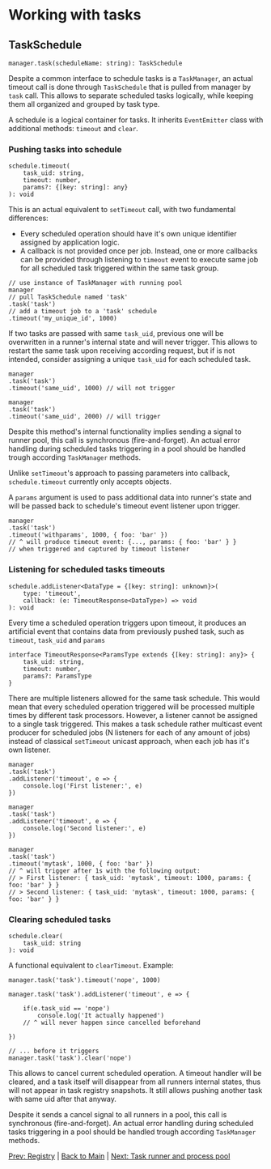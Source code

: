 # Working with tasks

## TaskSchedule

```TS
manager.task(scheduleName: string): TaskSchedule
```

Despite a common interface to schedule tasks is a `TaskManager`, an actual timeout call is done through `TaskSchedule` that is pulled from manager by `task` call. This allows to separate scheduled tasks logically, while keeping them all organized and grouped by task type.

A schedule is a logical container for tasks. It inherits `EventEmitter` class with additional methods: `timeout` and `clear`.

### Pushing tasks into schedule

```TS
schedule.timeout(
    task_uid: string,
    timeout: number,
    params?: {[key: string]: any}
): void
```

This is an actual equivalent to `setTimeout` call, with two fundamental differences:

- Every scheduled operation should have it's own unique identifier assigned by application logic.
- A callback is not provided once per job. Instead, one or more callbacks can be provided through listening to `timeout` event to execute same job for all scheduled task triggered within the same task group.

```JS
// use instance of TaskManager with running pool
manager
// pull TaskSchedule named 'task'
.task('task')
// add a timeout job to a 'task' schedule
.timeout('my_unique_id', 1000) 
```

If two tasks are passed with same `task_uid`, previous one will be overwritten in a runner's internal state and will never trigger. This allows to restart the same task upon receiving according request, but if is not intended, consider assigning a unique `task_uid` for each scheduled task.

```JS
manager
.task('task')
.timeout('same_uid', 1000) // will not trigger

manager
.task('task')
.timeout('same_uid', 2000) // will trigger
```

Despite this method's internal functionality implies sending a signal to runner pool, this call is synchronous (fire-and-forget). An actual error handling during scheduled tasks triggering in a pool should be handled trough according `TaskManager` methods.

Unlike `setTimeout`'s approach to passing parameters into callback, `schedule.timeout` currently only accepts objects.

A `params` argument is used to pass additional data into runner's state and will be passed back to schedule's timeout event listener upon trigger.

```JS
manager
.task('task')
.timeout('withparams', 1000, { foo: 'bar' })
// ^ will produce timeout event: {..., params: { foo: 'bar' } }
// when triggered and captured by timeout listener
```

### Listening for scheduled tasks timeouts

```TS
schedule.addListener<DataType = {[key: string]: unknown}>(
    type: 'timeout',
    callback: (e: TimeoutResponse<DataType>) => void
): void
```

Every time a scheduled operation triggers upon timeout, it produces an artificial event that contains data from previously pushed task, such as `timeout`, `task_uid` and `params`

```TS
interface TimeoutResponse<ParamsType extends {[key: string]: any}> {
    task_uid: string,
    timeout: number,
    params?: ParamsType
}
```

There are multiple listeners allowed for the same task schedule. This would mean that every scheduled operation triggered will be processed multiple times by different task processors. However, a listener cannot be assigned to a single task triggered. This makes a task schedule rather multicast event producer for scheduled jobs (N listeners for each of any amount of jobs) instead of classical `setTimeout` unicast approach, when each job has it's own listener.

```JS
manager
.task('task')
.addListener('timeout', e => {
    console.log('First listener:', e)
})

manager
.task('task')
.addListener('timeout', e => {
    console.log('Second listener:', e)
})

manager
.task('task')
.timeout('mytask', 1000, { foo: 'bar' })
// ^ will trigger after 1s with the following output:
// > First listener: { task_uid: 'mytask', timeout: 1000, params: { foo: 'bar' } }
// > Second listener: { task_uid: 'mytask', timeout: 1000, params: { foo: 'bar' } }
```

### Clearing scheduled tasks

```TS
schedule.clear(
    task_uid: string
): void
```

A functional equivalent to `clearTimeout`. Example:

```JS
manager.task('task').timeout('nope', 1000)

manager.task('task').addListener('timeout', e => {

    if(e.task_uid == 'nope')
        console.log('It actually happened')
    // ^ will never happen since cancelled beforehand

})

// ... before it triggers
manager.task('task').clear('nope')

```

This allows to cancel current scheduled operation. A timeout handler will be cleared, and a task itself will disappear from all runners internal states, thus will not appear in task registry snapshots. It still allows pushing another task with same uid after that anyway.

Despite it sends a cancel signal to all runners in a pool, this call is synchronous (fire-and-forget). An actual error handling during scheduled tasks triggering in a pool should be handled trough according `TaskManager` methods.

[Prev: Registry](https://github.com/zelbov/schedward/blob/main/doc/Registry.md) | [Back to Main](https://github.com/zelbov/schedward/blob/main/doc/README.md) | [Next: Task runner and process pool](https://github.com/zelbov/schedward/blob/main/doc/Runner.md)
